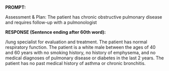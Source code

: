 **PROMPT:**

Assessment & Plan:  The patient has chronic obstructive pulmonary disease and requires follow-up with a pulmonologist

**RESPONSE (Sentence ending after 60th word):**

/lung specialist for evaluation and treatment. The patient has normal respiratory function. The patient is a white male between the ages of 40 and 60 years with no smoking history, no history of emphysema, and no medical diagnoses of pulmonary disease or diabetes in the last 2 years. The patient has no past medical history of asthma or chronic bronchitis. 